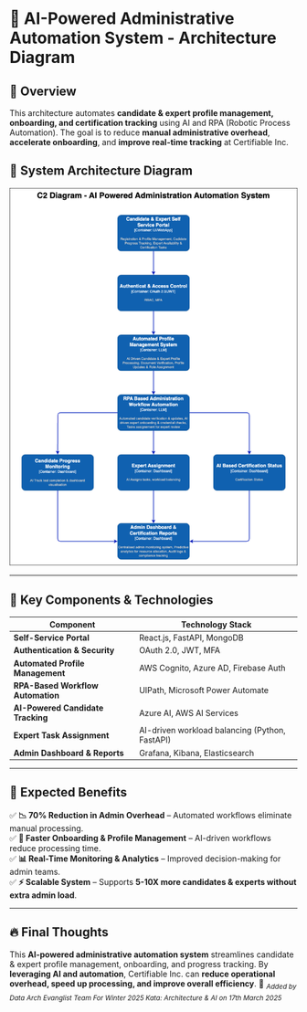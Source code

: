 # 🚀 AI-Powered Administrative Automation System - Architecture Diagram

## **🔹 Overview**
This architecture automates **candidate & expert profile management, onboarding, and certification tracking** using AI and RPA (Robotic Process Automation). The goal is to reduce **manual administrative overhead**, **accelerate onboarding**, and **improve real-time tracking** at Certifiable Inc.

## **📌 System Architecture Diagram**

![img.png](../images/C2_Administration_Automation.png)

---

## **🔹 Key Components & Technologies**

| **Component** | **Technology Stack** |
|--------------|---------------------|
| **Self-Service Portal** | React.js, FastAPI, MongoDB |
| **Authentication & Security** | OAuth 2.0, JWT, MFA |
| **Automated Profile Management** | AWS Cognito, Azure AD, Firebase Auth |
| **RPA-Based Workflow Automation** | UIPath, Microsoft Power Automate |
| **AI-Powered Candidate Tracking** | Azure AI, AWS AI Services |
| **Expert Task Assignment** | AI-driven workload balancing (Python, FastAPI) |
| **Admin Dashboard & Reports** | Grafana, Kibana, Elasticsearch |

---

## **🎯 Expected Benefits**
✅ **📉 70% Reduction in Admin Overhead** – Automated workflows eliminate manual processing.  
✅ **🚀 Faster Onboarding & Profile Management** – AI-driven workflows reduce processing time.  
✅ **📊 Real-Time Monitoring & Analytics** – Improved decision-making for admin teams.  
✅ **⚡ Scalable System** – Supports **5-10X more candidates & experts without extra admin load**.

---

## **🔥 Final Thoughts**
This **AI-powered administrative automation system** streamlines candidate & expert profile management, onboarding, and progress tracking. By **leveraging AI and automation**, Certifiable Inc. can **reduce operational overhead, speed up processing, and improve overall efficiency**. 🚀
<sub>*Added by Data Arch Evanglist Team For Winter 2025 Kata: Architecture & AI on 17th March 2025*</sub>